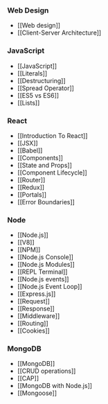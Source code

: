 ### Web Design

- [[Web design]]
- [[Client-Server Architecture]]

### JavaScript
- [[JavaScript]]
- [[Literals]]
- [[Destructuring]]
- [[Spread Operator]]
- [[ES5 vs ES6]]
 - [[Lists]]

### React
- [[Introduction To React]]
- [[JSX]]
- [[Babel]]  
- [[Components]]  
- [[State and Props]]
- [[Component Lifecycle]]
- [[Router]]
- [[Redux]]  
- [[Portals]]
- [[Error Boundaries]]

### Node
- [[Node.js]]
- [[V8]]
- [[NPM]]
- [[Node.js Console]]
- [[Node.js Modules]]
- [[REPL Terminal]]
- [[Node.js events]]
- [[Node.js Event Loop]]
- [[Express.js]]
- [[Request]]  
- [[Response]]
- [[Middleware]]
- [[Routing]]
- [[Cookies]]


### MongoDB
- [[MongoDB]]
- [[CRUD operations]]
- [[CAP]]
- [[MongoDB with Node.js]]
- [[Mongoose]]